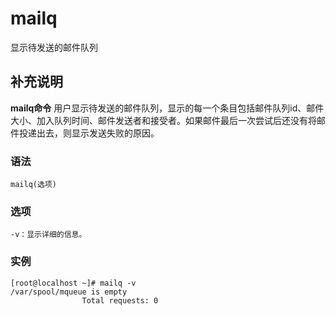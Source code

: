 mailq
===

显示待发送的邮件队列

## 补充说明

**mailq命令** 用户显示待发送的邮件队列，显示的每一个条目包括邮件队列id、邮件大小、加入队列时间、邮件发送者和接受者。如果邮件最后一次尝试后还没有将邮件投递出去，则显示发送失败的原因。

###  语法

```shell
mailq(选项)
```

###  选项

```shell
-v：显示详细的信息。
```

###  实例

```shell
[root@localhost ~]# mailq -v
/var/spool/mqueue is empty
                Total requests: 0
```


<!-- Linux命令行搜索引擎：https://jaywcjlove.github.io/linux-command/ -->